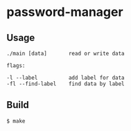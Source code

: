 # password-manager

## Usage

    ./main [data]       read or write data

    flags:

    -l --label          add label for data
    -fl --find-label    find data by label

## Build

```console
$ make
```